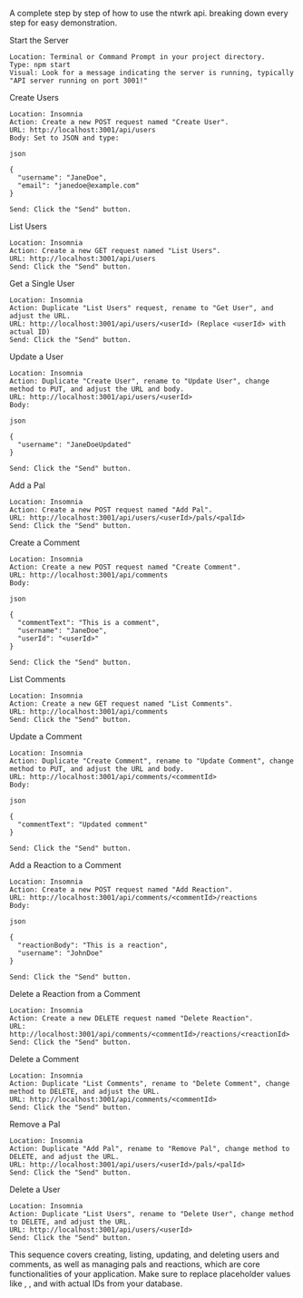 A complete step by step of how to use the ntwrk api. breaking down every step for easy demonstration.

Start the Server

    Location: Terminal or Command Prompt in your project directory.
    Type: npm start
    Visual: Look for a message indicating the server is running, typically "API server running on port 3001!"

Create Users

    Location: Insomnia
    Action: Create a new POST request named "Create User".
    URL: http://localhost:3001/api/users
    Body: Set to JSON and type:

    json

    {
      "username": "JaneDoe",
      "email": "janedoe@example.com"
    }

    Send: Click the "Send" button.

List Users

    Location: Insomnia
    Action: Create a new GET request named "List Users".
    URL: http://localhost:3001/api/users
    Send: Click the "Send" button.

Get a Single User

    Location: Insomnia
    Action: Duplicate "List Users" request, rename to "Get User", and adjust the URL.
    URL: http://localhost:3001/api/users/<userId> (Replace <userId> with actual ID)
    Send: Click the "Send" button.

Update a User

    Location: Insomnia
    Action: Duplicate "Create User", rename to "Update User", change method to PUT, and adjust the URL and body.
    URL: http://localhost:3001/api/users/<userId>
    Body:

    json

    {
      "username": "JaneDoeUpdated"
    }

    Send: Click the "Send" button.

Add a Pal

    Location: Insomnia
    Action: Create a new POST request named "Add Pal".
    URL: http://localhost:3001/api/users/<userId>/pals/<palId>
    Send: Click the "Send" button.

Create a Comment

    Location: Insomnia
    Action: Create a new POST request named "Create Comment".
    URL: http://localhost:3001/api/comments
    Body:

    json

    {
      "commentText": "This is a comment",
      "username": "JaneDoe",
      "userId": "<userId>"
    }

    Send: Click the "Send" button.

List Comments

    Location: Insomnia
    Action: Create a new GET request named "List Comments".
    URL: http://localhost:3001/api/comments
    Send: Click the "Send" button.

Update a Comment

    Location: Insomnia
    Action: Duplicate "Create Comment", rename to "Update Comment", change method to PUT, and adjust the URL and body.
    URL: http://localhost:3001/api/comments/<commentId>
    Body:

    json

    {
      "commentText": "Updated comment"
    }

    Send: Click the "Send" button.

Add a Reaction to a Comment

    Location: Insomnia
    Action: Create a new POST request named "Add Reaction".
    URL: http://localhost:3001/api/comments/<commentId>/reactions
    Body:

    json

    {
      "reactionBody": "This is a reaction",
      "username": "JohnDoe"
    }

    Send: Click the "Send" button.

Delete a Reaction from a Comment

    Location: Insomnia
    Action: Create a new DELETE request named "Delete Reaction".
    URL: http://localhost:3001/api/comments/<commentId>/reactions/<reactionId>
    Send: Click the "Send" button.

Delete a Comment

    Location: Insomnia
    Action: Duplicate "List Comments", rename to "Delete Comment", change method to DELETE, and adjust the URL.
    URL: http://localhost:3001/api/comments/<commentId>
    Send: Click the "Send" button.

Remove a Pal

    Location: Insomnia
    Action: Duplicate "Add Pal", rename to "Remove Pal", change method to DELETE, and adjust the URL.
    URL: http://localhost:3001/api/users/<userId>/pals/<palId>
    Send: Click the "Send" button.

Delete a User

    Location: Insomnia
    Action: Duplicate "List Users", rename to "Delete User", change method to DELETE, and adjust the URL.
    URL: http://localhost:3001/api/users/<userId>
    Send: Click the "Send" button.

This sequence covers creating, listing, updating, and deleting users and comments, as well as managing pals and reactions, which are core functionalities of your application. Make sure to replace placeholder values like <userId>, <palId>, and <commentId> with actual IDs from your database.

